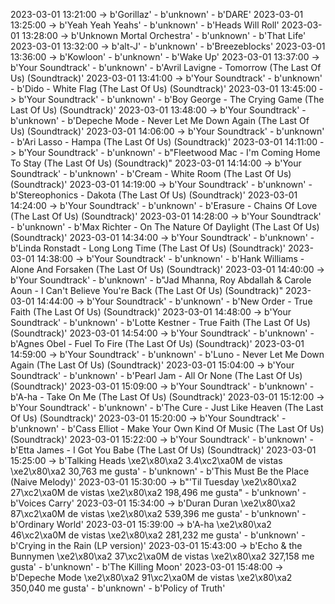 2023-03-01 13:21:00 -> b'Gorillaz' - b'unknown' - b'DARE'
2023-03-01 13:25:00 -> b'Yeah Yeah Yeahs' - b'unknown' - b'Heads Will Roll'
2023-03-01 13:28:00 -> b'Unknown Mortal Orchestra' - b'unknown' - b'That Life'
2023-03-01 13:32:00 -> b'alt-J' - b'unknown' - b'Breezeblocks'
2023-03-01 13:36:00 -> b'Kowloon' - b'unknown' - b'Wake Up'
2023-03-01 13:37:00 -> b'Your Soundtrack' - b'unknown' - b'Avril Lavigne - Tomorrow (The Last Of Us) (Soundtrack)'
2023-03-01 13:41:00 -> b'Your Soundtrack' - b'unknown' - b'Dido - White Flag (The Last Of Us) (Soundtrack)'
2023-03-01 13:45:00 -> b'Your Soundtrack' - b'unknown' - b'Boy George - The Crying Game (The Last Of Us) (Soundtrack)'
2023-03-01 13:48:00 -> b'Your Soundtrack' - b'unknown' - b'Depeche Mode - Never Let Me Down Again (The Last Of Us) (Soundtrack)'
2023-03-01 14:06:00 -> b'Your Soundtrack' - b'unknown' - b'Ari Lasso - Hampa (The Last Of Us) (Soundtrack)'
2023-03-01 14:11:00 -> b'Your Soundtrack' - b'unknown' - b"Fleetwood Mac - I'm Coming Home To Stay (The Last Of Us) (Soundtrack)"
2023-03-01 14:14:00 -> b'Your Soundtrack' - b'unknown' - b'Cream - White Room (The Last Of Us) (Soundtrack)'
2023-03-01 14:19:00 -> b'Your Soundtrack' - b'unknown' - b'Stereophonics - Dakota (The Last Of Us) (Soundtrack)'
2023-03-01 14:24:00 -> b'Your Soundtrack' - b'unknown' - b'Erasure - Chains Of Love (The Last Of Us) (Soundtrack)'
2023-03-01 14:28:00 -> b'Your Soundtrack' - b'unknown' - b'Max Richter - On The Nature Of Daylight (The Last Of Us) (Soundtrack)'
2023-03-01 14:34:00 -> b'Your Soundtrack' - b'unknown' - b'Linda Ronstadt - Long Long Time (The Last Of Us) (Soundtrack)'
2023-03-01 14:38:00 -> b'Your Soundtrack' - b'unknown' - b'Hank Williams - Alone And Forsaken (The Last Of Us) (Soundtrack)'
2023-03-01 14:40:00 -> b'Your Soundtrack' - b'unknown' - b"Jad Mhanna, Roy Abdallah & Carole Aoun - I Can't Believe You're Back (The Last Of Us) (Soundtrack)"
2023-03-01 14:44:00 -> b'Your Soundtrack' - b'unknown' - b'New Order - True Faith (The Last Of Us) (Soundtrack)'
2023-03-01 14:48:00 -> b'Your Soundtrack' - b'unknown' - b'Lotte Kestner - True Faith (The Last Of Us) (Soundtrack)'
2023-03-01 14:54:00 -> b'Your Soundtrack' - b'unknown' - b'Agnes Obel - Fuel To Fire (The Last Of Us) (Soundtrack)'
2023-03-01 14:59:00 -> b'Your Soundtrack' - b'unknown' - b'Luno - Never Let Me Down Again (The Last Of Us) (Soundtrack)'
2023-03-01 15:04:00 -> b'Your Soundtrack' - b'unknown' - b'Pearl Jam - All Or None (The Last Of Us) (Soundtrack)'
2023-03-01 15:09:00 -> b'Your Soundtrack' - b'unknown' - b'A-ha - Take On Me (The Last Of Us) (Soundtrack)'
2023-03-01 15:12:00 -> b'Your Soundtrack' - b'unknown' - b'The Cure - Just Like Heaven (The Last Of Us) (Soundtrack)'
2023-03-01 15:20:00 -> b'Your Soundtrack' - b'unknown' - b'Cass Elliot - Make Your Own Kind Of Music (The Last Of Us) (Soundtrack)'
2023-03-01 15:22:00 -> b'Your Soundtrack' - b'unknown' - b'Etta James - I Got You Babe (The Last Of Us) (Soundtrack)'
2023-03-01 15:25:00 -> b'Talking Heads \xe2\x80\xa2 3.4\xc2\xa0M de vistas \xe2\x80\xa2 30,763 me gusta' - b'unknown' - b'This Must Be the Place (Naive Melody)'
2023-03-01 15:30:00 -> b"'Til Tuesday \xe2\x80\xa2 27\xc2\xa0M de vistas \xe2\x80\xa2 198,496 me gusta" - b'unknown' - b'Voices Carry'
2023-03-01 15:34:00 -> b'Duran Duran \xe2\x80\xa2 87\xc2\xa0M de vistas \xe2\x80\xa2 539,396 me gusta' - b'unknown' - b'Ordinary World'
2023-03-01 15:39:00 -> b'A-ha \xe2\x80\xa2 46\xc2\xa0M de vistas \xe2\x80\xa2 281,232 me gusta' - b'unknown' - b'Crying in the Rain (LP version)'
2023-03-01 15:43:00 -> b'Echo & the Bunnymen \xe2\x80\xa2 37\xc2\xa0M de vistas \xe2\x80\xa2 327,158 me gusta' - b'unknown' - b'The Killing Moon'
2023-03-01 15:48:00 -> b'Depeche Mode \xe2\x80\xa2 91\xc2\xa0M de vistas \xe2\x80\xa2 350,040 me gusta' - b'unknown' - b'Policy of Truth'
